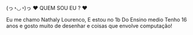 (っ◔◡◔)っ ♥ QUEM SOU EU ? ♥

Eu me chamo Nathaly Lourenco, E estou no 1b Do Ensino medio
Tenho 16 anos e gosto muito de desenhar e coisas que envolve computação!
